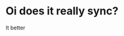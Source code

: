 <!-- TITLE: But Does It Sync -->
<!-- SUBTITLE: A quick summary of But Does It Sync -->

# Oi does it really sync?
It better